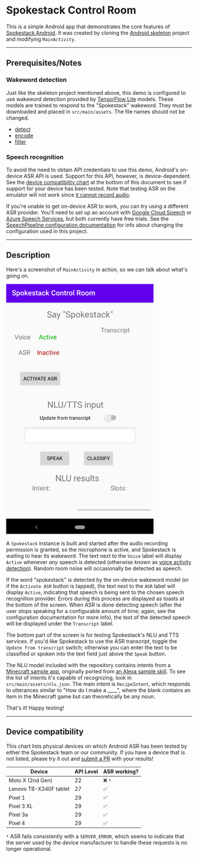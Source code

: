 # Spokestack Control Room

This is a simple Android app that demonstrates the core features of [Spokestack Android](https://github.com/spokestack/spokestack-android). It was created by cloning the [Android skeleton](https://github.com/spokestack/android-skeleton) project and modifying `MainActivity`.

---
## Prerequisites/Notes


### Wakeword detection

Just like the skeleton project mentioned above, this demo is configured to use wakeword detection provided by [TensorFlow Lite](https://www.tensorflow.org/lite) models. These models are trained to respond to the "Spokestack" wakeword. They must be downloaded and placed in `src/main/assets`. The file names should not be changed.
- [detect](https://d3dmqd7cy685il.cloudfront.net/model/wake/spokestack/detect.tflite)
- [encode](https://d3dmqd7cy685il.cloudfront.net/model/wake/spokestack/encode.tflite)
- [filter](https://d3dmqd7cy685il.cloudfront.net/model/wake/spokestack/filter.tflite)

### Speech recognition

To avoid the need to obtain API credentials to use this demo, Android's on-device ASR API is used. Support for this API, however, is device-dependent. See the [device compatibility chart](#device-compatibility) at the bottom of this document to see if support for your device has been tested. Note that testing ASR on the emulator will not work since [it cannot record audio](https://developer.android.com/guide/topics/media/mediarecorder).

If you're unable to get on-device ASR to work, you can try using a different ASR provider. You'll need to set up an account with [Google Cloud Speech](https://cloud.google.com/speech-to-text) or [Azure Speech Services](https://azure.microsoft.com/en-us/services/cognitive-services/speech-services/), but both currently have free trials. See the [SpeechPipeline configuration documentation](https://spokestack.io/docs/Android/speech-pipeline) for info about changing the configuration used in this project.

---

## Description

Here's a screenshot of `MainActivity` in action, so we can talk about what's going on.

<img src="images/screenshot.png" alt="Spokestack Control Room screenshot" width="400"/>

A `Spokestack` instance is built and started after the audio recording permission is granted, so the microphone is active, and Spokestack is waiting to hear its wakeword. The text next to the `Voice` label will display `Active` whenever _any_ speech is detected (otherwise known as [voice activity detection](https://en.wikipedia.org/wiki/Voice_activity_detection)). Random room noise will occasionally be detected as speech.

If the word "spokestack" is detected by the on-device wakeword model (or if the `Activate ASR` button is tapped), the text next to the `ASR` label will display `Active`, indicating that speech is being sent to the chosen speech recognition provider. Errors during this process are displayed as toasts at the bottom of the screen. When ASR is done detecting speech (after the user stops speaking for a configurable amount of time; again, see the configuration documentation for more info), the text of the detected speech will be displayed under the `Transcript` label.

The bottom part of the screen is for testing Spokestack's NLU and TTS services. If you'd like Spokestack to use the ASR transcript, toggle the `Update from transcript` switch; otherwise you can enter the text to be classified or spoken into the text field just above the `Speak` button.

The NLU model included with the repository contains intents from a [Minecraft sample app](https://github.com/spokestack/minecraft-skill-android), originally ported from [an Alexa sample skill](https://github.com/alexa/skill-sample-nodejs-howto). To see the list of intents it's capable of recognizing, look in `src/main/assets/nlu.json`. The main intent is `RecipeIntent`, which responds to utterances similar to "How do I make a ____", where the blank contains an item in the Minecraft game but can theoretically be any noun.

That's it! Happy testing!

---

## Device compatibility

This chart lists physical devices on which Android ASR has been tested by either the Spokestack team or our community. If you have a device that is not listed, please try it out and [submit a PR](https://github.com/spokestack/android-control-room/pulls) with your results!

| Device                 | API Level | ASR working?  |
| ---------------------- | --------- | ------------  |
| Moto X (2nd Gen)       |        22 | &#10060;  `*` |
| Lenovo TB-X340F tablet |        27 | &#9989;       |
| Pixel 1                |        29 | &#9989;       |
| Pixel 3 XL             |        29 | &#9989;       |
| Pixel 3a               |        29 | &#9989;       |
| Pixel 4                |        29 | &#9989;       |

`*` ASR fails consistently with a `SERVER_ERROR`, which seems to indicate that the server used by the device manufacturer to handle these requests is no longer operational.
